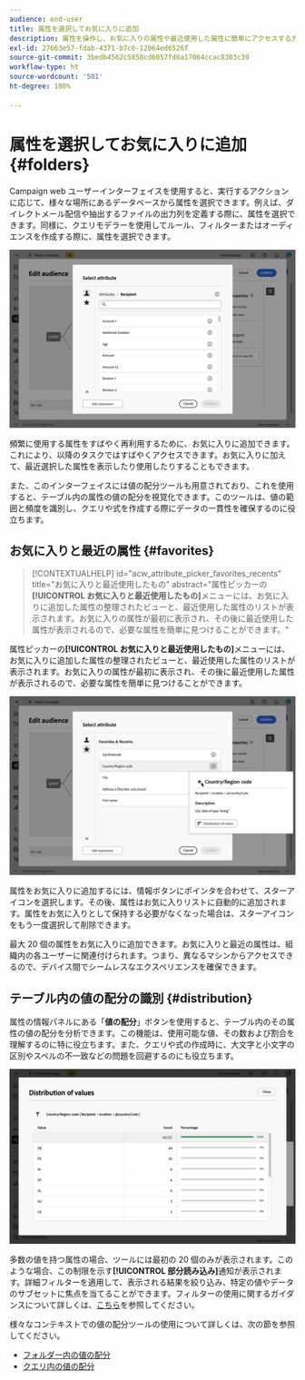 ```yaml
---
audience: end-user
title: 属性を選択してお気に入りに追加
description: 属性を操作し、お気に入りの属性や最近使用した属性に簡単にアクセスする方法について説明します。
exl-id: 27663e57-fdab-4371-b7c6-12064ed6526f
source-git-commit: 3bedb4562c5858cd6057fd8a17064ccac8303c39
workflow-type: ht
source-wordcount: '501'
ht-degree: 100%

---
```


# 属性を選択してお気に入りに追加 {#folders}

Campaign web ユーザーインターフェイスを使用すると、実行するアクションに応じて、様々な場所にあるデータベースから属性を選択できます。例えば、ダイレクトメール配信や抽出するファイルの出力列を定義する際に、属性を選択できます。同様に、クエリモデラーを使用してルール、フィルターまたはオーディエンスを作成する際に、属性を選択できます。

![](assets/attributes-list.png)

頻繁に使用する属性をすばやく再利用するために、お気に入りに追加できます。これにより、以降のタスクではすばやくアクセスできます。お気に入りに加えて、最近選択した属性を表示したり使用したりすることもできます。

また、このインターフェイスには値の配分ツールも用意されており、これを使用すると、テーブル内の属性の値の配分を視覚化できます。このツールは、値の範囲と頻度を識別し、クエリや式を作成する際にデータの一貫性を確保するのに役立ちます。

## お気に入りと最近の属性 {#favorites}

>[!CONTEXTUALHELP]
>id="acw_attribute_picker_favorites_recents"
>title="お気に入りと最近使用したもの"
>abstract="属性ピッカーの&#x200B;**[!UICONTROL お気に入りと最近使用したもの]**&#x200B;メニューには、お気に入りに追加した属性の整理されたビューと、最近使用した属性のリストが表示されます。お気に入りの属性が最初に表示され、その後に最近使用した属性が表示されるので、必要な属性を簡単に見つけることができます。"

属性ピッカーの&#x200B;**[!UICONTROL お気に入りと最近使用したもの]**&#x200B;メニューには、お気に入りに追加した属性の整理されたビューと、最近使用した属性のリストが表示されます。お気に入りの属性が最初に表示され、その後に最近使用した属性が表示されるので、必要な属性を簡単に見つけることができます。

![](assets/attributes-favorites.png)

属性をお気に入りに追加するには、情報ボタンにポインタを合わせて、スターアイコンを選択します。その後、属性はお気に入りリストに自動的に追加されます。属性をお気に入りとして保持する必要がなくなった場合は、スターアイコンをもう一度選択して削除できます。

最大 20 個の属性をお気に入りに追加できます。お気に入りと最近の属性は、組織内の各ユーザーに関連付けられます。つまり、異なるマシンからアクセスできるので、デバイス間でシームレスなエクスペリエンスを確保できます。

## テーブル内の値の配分の識別 {#distribution}

属性の情報パネルにある「**値の配分**」ボタンを使用すると、テーブル内のその属性の値の配分を分析できます。この機能は、使用可能な値、その数および割合を理解するのに特に役立ちます。また、クエリや式の作成時に、大文字と小文字の区別やスペルの不一致などの問題を回避するのにも役立ちます。

![](assets/attributes-distribution-values.png)

多数の値を持つ属性の場合、ツールには最初の 20 個のみが表示されます。このような場合、この制限を示す&#x200B;**[!UICONTROL 部分読み込み]**&#x200B;通知が表示されます。詳細フィルターを適用して、表示される結果を絞り込み、特定の値やデータのサブセットに焦点を当てることができます。フィルターの使用に関するガイダンスについて詳しくは、[こちら](../get-started/work-with-folders.md#filter-the-values)を参照してください。

様々なコンテキストでの値の配分ツールの使用について詳しくは、次の節を参照してください。

- [フォルダー内の値の配分](../get-started/work-with-folders.md##distribution-values-folder)
- [クエリ内の値の配分](../query/build-query.md#distribution-values-query)
